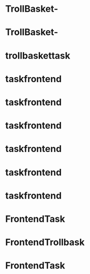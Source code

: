 # TrollBasket-
# TrollBasket-
# trollbaskettask
# taskfrontend
# taskfrontend
# taskfrontend
# taskfrontend
# taskfrontend
# taskfrontend
# FrontendTask
# FrontendTrollbask
# FrontendTask
